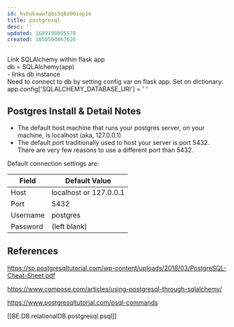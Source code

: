 ```yaml
---
id: kvbukaww7qbs3q8a90iap1e
title: postgresql
desc: ''
updated: 1689198005578
created: 1650504467626
---
```

Link SQLAlchemy within flask app  
db = SQLAlchemy(app)  
	- links db instance  
Need to connect to db by setting config var on flask app. Set on dictionary:  
app.config['SQLALCHEMY_DATABASE_URI'] = ' '  

## Postgres Install & Detail Notes

- The default host machine that runs your postgres server, on your machine, is localhost (aka, 127.0.0.1)
- The default port traditionally used to host your server is port 5432. There are very few reasons to use a different port than 5432.

Default connection settings are:

| Field    | Default Value          |
| -------- | ---------------------- |
| Host     | localhost or 127.0.0.1 |
| Port     | 5432                   |
| Username | postgres               |
| Password | (left blank)           |

## References

https://sp.postgresqltutorial.com/wp-content/uploads/2018/03/PostgreSQL-Cheat-Sheet.pdf

https://www.compose.com/articles/using-postgresql-through-sqlalchemy/

https://www.postgresqltutorial.com/psql-commands

[[BE.DB.relationalDB.postgresql.psql]]
